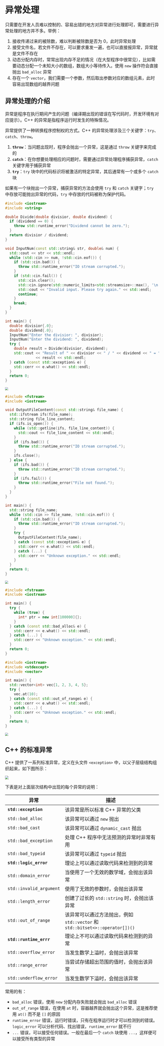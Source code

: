 # 异常处理

只需要在开发人员难以控制的、容易出错的地方对异常进行处理即可，需要进行异常处理的地方并不多。举例：

1. 接收传递过来的被除数，难以判断被除数是否为 0，此时异常处理
2. 接受文件名，若文件不存在，可以要求重发一遍，也可以直接报异常，异常就是文件不存在
3. 动态分配内存时，常常出现内存不足的情况（在大型程序中很常见），比如需要动态分配一个未知大小的数组，数组大小等待传入。使用 `new` 操作符会直接抛出 `bad_alloc` 异常
4. 存在一个 `vector`，我们需要一个参数，然后取出参数对应的数组元素，此时容易出现数组的越界问题

## 异常处理的介绍

异常是程序在执行期间产生的问题（编译期出现的错误在写代码时，开发环境有对应提示）。C++ 的异常是指程序运行时发生的特殊情况。

异常提供了一种转换程序控制权的方式。C++ 的异常处理涉及三个关键字：`try`、`catch`、`throw`。

1. **`throw`**：当问题出现时，程序会抛出一个异常，这是通过 `throw` 关键字来完成的
2. **`catch`**：在你想要处理相应的问题时，需要通过异常处理程序捕获异常，`catch` 关键字用于捕获异常
3. **`try`**：`try` 块中的代码标识将被激活的特定异常，其后通常有一个或多个 `catch` 块

如果有一个块抛出一个异常，捕获异常的方法会使用 `try` 和 `catch` 关键字；`try` 中存放可能抛出异常的代码，`try` 中存放的代码被称为保护代码。

```cpp
#include <iostream>
#include <string>

double Divide(double divisior, double dividend) {
  if (dividend == 0) {
    throw std::runtime_error("Dividend cannot be zero.");
  }
  return divisior / dividend;
}

void InputNum(const std::string& str, double& num) {
  std::cout << str << std::endl;
  while (std::cin >> num, !std::cin.eof()) {
    if (std::cin.bad()) {
      throw std::runtime_error("IO stream corrupted.");
    }
    if (std::cin.fail()) {
      std::cin.clear();
      std::cin.ignore(std::numeric_limits<std::streamsize>::max(), '\n');
      std::cout << "Invalid input. Please try again." << std::endl;
      continue;
    }
    break;
  }
}

int main() {
  double divisior{.0};
  double dividend{.0};
  InputNum("Enter the divisior: ", divisior);
  InputNum("Enter the dividend: ", dividend);
  try {
    double result = Divide(divisior, dividend);
    std::cout << "Result of " << divisior << " / " << dividend << " = "
              << result << std::endl;
  } catch (const std::exception& e) {
    std::cerr << e.what() << std::endl;
  }
  return 0;
}
```

<img src="../../images/image-202503051113.png" style="zoom:60%;" />

```cpp
#include <fstream>
#include <iostream>

void OutputFileContent(const std::string& file_name) {
  std::ifstream ifs(file_name);
  std::string file_line_content;
  if (ifs.is_open()) {
    while (std::getline(ifs, file_line_content)) {
      std::cout << file_line_content << std::endl;
    }
    if (ifs.bad()) {
      throw std::runtime_error("IO stream corrupted.");
    }
    ifs.close();
  } else {
    if (ifs.bad()) {
      throw std::runtime_error("IO stream corrupted.");
    }
    if (ifs.fail()) {
      throw std::runtime_error("File not found.");
    }
  }
}

int main() {
  std::string file_name;
  while (std::cin >> file_name, !std::cin.eof()) {
    if (std::cin.bad()) {
      throw std::runtime_error("IO stream corrupted.");
    }
    try {
      OutputFileContent(file_name);
    } catch (const std::exception& e) {
      std::cerr << e.what() << std::endl;
    } catch (...) {
      std::cerr << "Unknown exception." << std::endl;
    }
  }
  return 0;
}
```

<img src="../../images/image-202503051329.png" style="zoom:60%;" />

```cpp
#include <fstream>
#include <iostream>

int main() {
  try {
    while (true) {
      int* ptr = new int[100000]{};
    }
  } catch (const std::bad_alloc& e) {
    std::cerr << e.what() << std::endl;
  } catch (...) {
    std::cerr << "Unknown exception." << std::endl;
  }
  return 0;
}
```

```cpp
#include <iostream>
#include <stdexcept>
#include <vector>

int main() {
  std::vector<int> vec{1, 2, 3, 4, 5};
  try {
    vec.at(10);
  } catch (const std::out_of_range& e) {
    std::cerr << e.what() << std::endl;
  } catch (...) {
    std::cerr << "Unknown exception." << std::endl;
  }
  return 0;
}
```

<img src="../../images/image-202503051351.png" style="zoom: 60%;" />

## C++ 的标准异常

C++ 提供了一系列标准异常，定义在头文件 `<exception>` 中，以父子层级结构组织起来，如下图所示：

<img src="../../images/image-202508270624.png" style="zoom: 70%;" />

下表是对上面层次结构中出现的每个异常的说明：

| **异常**                | **描述**                                                     |
| ----------------------- | ------------------------------------------------------------ |
| **`std::exception`**    | 该异常是所以标准 C++ 异常的父类                              |
| `std::bad_alloc`        | 该异常可以通过 `new` 抛出                                    |
| `std::bad_cast`         | 该异常可以通过 `dynamic_cast` 抛出                           |
| `std::bad_exception`    | 处理 C++ 程序中无法预测的异常时非常有用                      |
| `std::bad_typeid`       | 该异常可以通过 `typeid` 抛出                                 |
| **`std::logic_error`**  | 理论上可以通过读取代码来检测到的异常                         |
| `std::domain_error`     | 当使用了一个无效的数学域，会抛出该异常                       |
| `std::invalid_argument` | 使用了无效的参数时，会抛出该异常                             |
| `std::length_error`     | 创建了过长的 `std::string` 时，会抛出该异常                  |
| `std::out_of_range`     | 该异常可以通过方法抛出，例如 `std::vector` 和 `std::bitset<>::operator[])()` |
| **`std::runtime_errr`** | 理论上不可以通过读取代码来检测到的异常                       |
| `std::overflow_error`   | 当发生数学上溢时，会抛出该异常                               |
| `std::range_error`      | 当尝试存储超出范围的值时，会抛出该异常                       |
| `std::underflow_error`  | 当发生数学下溢时，会抛出该异常                               |

常用的有：

- `bad_alloc` 错误，使用 `new` 分配内存失败就会抛出 `bad_alloc` 错误
- `out_of_range` 错误，在使用 `at` 时，容器越界就会抛出这个异常，这是推荐使用 `at()` 而不是 `[]` 的原因
- `runtime_error` 错误，运行时错误，只有在程序运行时才可以检测到的错误。 `logic_error` 可以分析代码、找出错误，`runtime_error` 就不行
- `...` 错误，可以接受任何错误。一般在最后一个 `catch` 块使用 `...`，这样便可以接受所有类型的异常